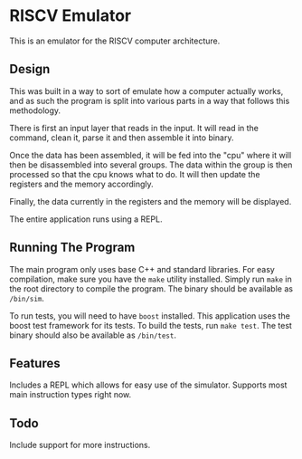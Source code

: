 # RISCV Emulator

This is an emulator for the RISCV computer architecture.


## Design 
This was built in a way to sort of emulate how a computer actually works, and as such the program is split into various parts in a way that follows this methodology.

There is first an input layer that reads in the input.
It will read in the command, clean it, parse it and then assemble it into binary.

Once the data has been assembled, it will be fed into the "cpu" where it will then be disassembled into several groups. The data within the group is then processed so that the cpu knows what to do. It will then update the registers and the memory accordingly.

Finally, the data currently in the registers and the memory will be displayed.

The entire application runs using a REPL.


## Running The Program
The main program only uses base C++ and standard libraries. For easy compilation, make sure you have the `make` utility installed. Simply run `make` in the root directory to compile the program. The binary should be available as `/bin/sim`. 

To run tests, you will need to have `boost` installed. This application uses the boost test framework for its tests. To build the tests, run `make test`. The test binary should also be available as `/bin/test`.


## Features
Includes a REPL which allows for easy use of the simulator.
Supports most main instruction types right now.

## Todo
Include support for more instructions.
